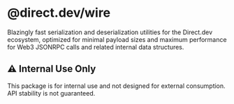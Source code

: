 # @direct.dev/wire

Blazingly fast serialization and deserialization utilities for the Direct.dev ecosystem, optimized for minimal payload sizes and maximum performance for Web3 JSONRPC calls and related internal data structures.

## ⚠ Internal Use Only

This package is for internal use and not designed for external consumption. API stability is not guaranteed.
